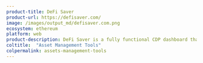```yaml
---
product-title: DeFi Saver
product-url: https://defisaver.com/
image: /images/output_md/defisaver.com.png
ecosystem: ethereum
platform: web
product-description: DeFi Saver is a fully functional CDP dashboard that aims to help users manage CDPs and protect them from liquidation. [Interview with co-founder, Nenad Palinkašević](/cdpsaver).
coltitle:  "Asset Management Tools"
colpermalink: assets-management-tools
---
```

